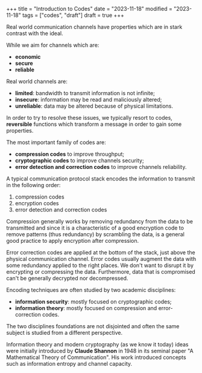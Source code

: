 +++
title = "Introduction to Codes"
date = "2023-11-18"
modified = "2023-11-18"
tags = ["codes", "draft"]
draft = true
+++

Real world communication channels have properties which are in stark contrast with
the ideal.

While we aim for channels which are:
- **economic**
- **secure**
- **reliable**

Real world channels are:
- **limited**: bandwidth to transmit information is not infinite;
- **insecure**: information may be read and maliciously altered;
- **unreliable**: data may be altered because of physical limitations.

In order to try to resolve these issues, we typically resort to codes,
**reversible** functions which transform a message in order to gain some
properties.

The most important family of codes are:
- **compression codes** to improve throughput;
- **cryptographic codes** to improve channels security;
- **error detection and correction codes** to improve channels reliability.

A typical communication protocol stack encodes the information to transmit in
the following order:
1. compression codes
2. encryption codes
3. error detection and correction codes

Compression generally works by removing redundancy from the data to be
transmitted and since it is a characteristic of a good encryption code to remove
patterns (thus redundancy) by scrambling the data, is a general good practice to
apply encryption after compression.

Error correction codes are applied at the bottom of the stack, just above
the physical communication channel. Error codes usually augment the data with
some redundancy applied to the right places. We don't want to disrupt it by
encrypting or compressing the data. Furthermore, data that is compromised can't
be generally decrypted nor decompressed.

Encoding techniques are often studied by two academic disciplines:
- **information security**: mostly focused on cryptographic codes;
- **information theory**: mostly focused on compression and error-correction codes.

The two disciplines foundations are not disjointed and often the same subject is
studied from a different perspective.

Information theory and modern cryptography (as we know it today) ideas were
initially introduced by **Claude Shannon** in 1948 in its seminal paper "A
Mathematical Theory of Communication". His work introduced concepts such as
information entropy and channel capacity.
